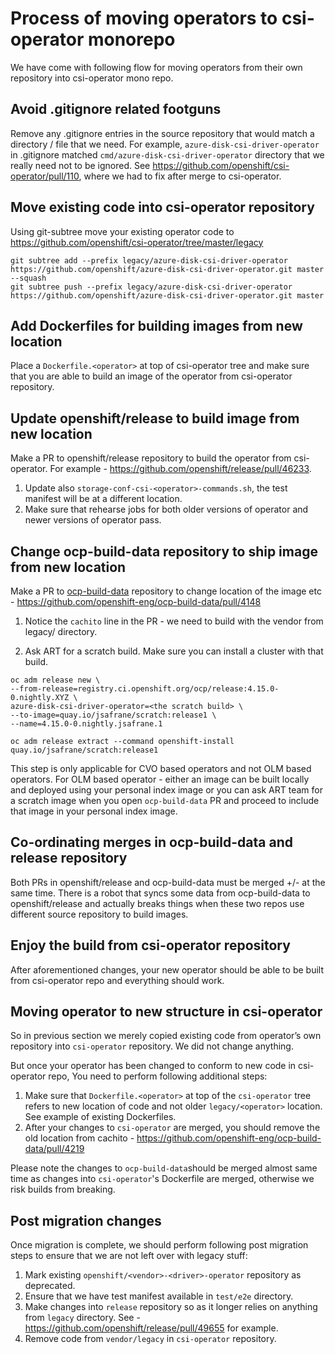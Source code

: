 # Process of moving operators to csi-operator monorepo

We have come with following flow for moving operators from their own repository into csi-operator mono repo.

## Avoid .gitignore related footguns

Remove any .gitignore entries in the source repository that would match a directory / file that we need. For example, `azure-disk-csi-driver-operator` in .gitignore matched `cmd/azure-disk-csi-driver-operator` directory that we really need not to be ignored. See https://github.com/openshift/csi-operator/pull/110, where we had to fix after merge to csi-operator.

## Move existing code into csi-operator repository

Using git-subtree move your existing operator code to https://github.com/openshift/csi-operator/tree/master/legacy

```
git subtree add --prefix legacy/azure-disk-csi-driver-operator https://github.com/openshift/azure-disk-csi-driver-operator.git master --squash
git subtree push --prefix legacy/azure-disk-csi-driver-operator https://github.com/openshift/azure-disk-csi-driver-operator.git master
```

## Add Dockerfiles for building images from new location

Place a `Dockerfile.<operator>` at top of csi-operator tree and make sure that you are able to build an image of the operator from csi-operator repository.

## Update openshift/release to build image from new location

Make a PR to openshift/release repository to build the operator from csi-operator. For example - https://github.com/openshift/release/pull/46233.

1. Update also `storage-conf-csi-<operator>-commands.sh`, the test manifest will be at a different location.
2. Make sure that rehearse jobs for both older versions of operator and newer versions of operator pass.

## Change ocp-build-data repository to ship image from new location

Make a PR to [ocp-build-data](https://github.com/openshift-eng/ocp-build-data) repository to change location of the image etc -  https://github.com/openshift-eng/ocp-build-data/pull/4148

1. Notice the `cachito` line in the PR - we need to build with the vendor from legacy/ directory.

2. Ask ART for a scratch build. Make sure you can install  a cluster with that build.

```
oc adm release new \
--from-release=registry.ci.openshift.org/ocp/release:4.15.0-0.nightly.XYZ \
azure-disk-csi-driver-operator=<the scratch build> \
--to-image=quay.io/jsafrane/scratch:release1 \
--name=4.15.0-0.nightly.jsafrane.1

oc adm release extract --command openshift-install quay.io/jsafrane/scratch:release1
```

This step is only applicable for CVO based operators and not OLM based operators. For OLM based operator - either an image can be built locally and deployed using your personal index image or you can ask ART team for a scratch image when you open `ocp-build-data` PR and proceed to include that image in your personal index image.

## Co-ordinating merges in ocp-build-data and release repository

Both PRs in openshift/release and ocp-build-data must be merged +/- at the same time. There is a robot that syncs some data from ocp-build-data to openshift/release and actually breaks things when these two repos use different source repository to build images.

## Enjoy the build from csi-operator repository

After aforementioned changes, your new operator should be able to be built from csi-operator repo and everything should work.

## Moving operator to new structure in csi-operator

So in previous section we merely copied existing code from operator’s own repository into `csi-operator` repository. We did not change anything.

But once your operator has been changed to conform to new code in csi-operator repo, You need to perform following additional steps:

1. Make sure that `Dockerfile.<operator>` at top of the `csi-operator` tree refers to new location of code and not older `legacy/<operator>` location. See example of existing Dockerfiles.
2. After your changes to `csi-operator` are merged, you should remove the old location from cachito - https://github.com/openshift-eng/ocp-build-data/pull/4219

Please note the changes to `ocp-build-data`should be merged almost same time as changes into `csi-operator`'s Dockerfile are merged, otherwise we risk builds from breaking.

## Post migration changes

Once migration is complete, we should perform following post migration steps to ensure that we are not left over with legacy stuff:

1. Mark existing `openshift/<vendor>-<driver>-operator` repository as deprecated.
2. Ensure that we have test manifest available in `test/e2e` directory.
3. Make changes into `release` repository so as it longer relies on anything from `legacy` directory. See - https://github.com/openshift/release/pull/49655 for example.
4. Remove code from `vendor/legacy` in `csi-operator` repository.
